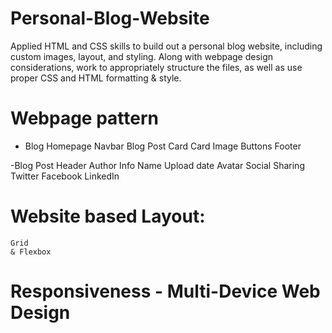 # Personal-Blog-Website
Applied HTML and CSS skills to build out a personal blog website, including custom images, layout, and styling. Along with webpage design considerations, work to appropriately structure the files, as well as use proper CSS and HTML formatting &amp; style.

# Webpage pattern
- Blog Homepage
    Navbar
    Blog Post Card
        Card
            Image
            Buttons
    Footer
    
-Blog Post
    Header
    Author Info
        Name
        Upload date
        Avatar
    Social Sharing
        Twitter
        Facebook
        LinkedIn
        
# Website based Layout:
    Grid
    & Flexbox
    
# Responsiveness - Multi-Device Web Design
